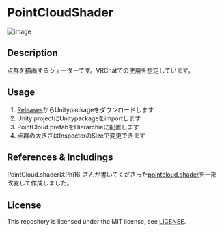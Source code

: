 # PointCloudShader
![image](https://user-images.githubusercontent.com/15693656/94855000-cac5c280-0468-11eb-95f6-ea65926e09b6.png)

## Description
点群を描画するシェーダーです。VRChatでの使用を想定しています。

## Usage
1. [Releases](https://github.com/Kuwamai/PointCloudShader/releases)からUnitypackageをダウンロードします
1. Unity projectにUnitypackageをimportします
1. PointCloud.prefabをHierarchieに配置します
1. 点群の大きさはInspectorのSizeで変更できます

## References & Includings
PointCloud.shaderはPhi16_さんが書いてくださった[pointcloud.shader](https://twitter.com/phi16_/status/1041256230545612800)を一部改変して作成しました。

## License
This repository is licensed under the MIT license, see [LICENSE](./LICENSE).